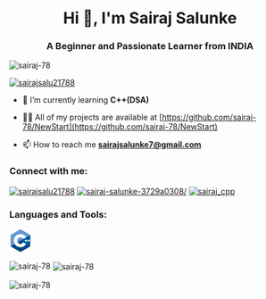 <h1 align="center">Hi 👋, I'm Sairaj Salunke</h1>
<h3 align="center">A Beginner and Passionate Learner from INDIA</h3>

<p align="left"> <img src="https://komarev.com/ghpvc/?username=sairaj-78&label=Profile%20views&color=0e75b6&style=flat" alt="sairaj-78" /> </p>

<p align="left"> <a href="https://twitter.com/sairajsalu21788" target="blank"><img src="https://img.shields.io/twitter/follow/sairajsalu21788?logo=twitter&style=for-the-badge" alt="sairajsalu21788" /></a> </p>

- 🌱 I’m currently learning **C++(DSA)**

- 👨‍💻 All of my projects are available at [https://github.com/sairaj-78/NewStart](https://github.com/sairaj-78/NewStart)

- 📫 How to reach me **sairajsalunke7@gmail.com**

<h3 align="left">Connect with me:</h3>
<p align="left">
<a href="https://twitter.com/sairajsalu21788" target="blank"><img align="center" src="https://raw.githubusercontent.com/rahuldkjain/github-profile-readme-generator/master/src/images/icons/Social/twitter.svg" alt="sairajsalu21788" height="30" width="40" /></a>
<a href="https://linkedin.com/in/sairaj-salunke-3729a0308/" target="blank"><img align="center" src="https://raw.githubusercontent.com/rahuldkjain/github-profile-readme-generator/master/src/images/icons/Social/linked-in-alt.svg" alt="sairaj-salunke-3729a0308/" height="30" width="40" /></a>
<a href="https://www.leetcode.com/sairaj_cpp" target="blank"><img align="center" src="https://raw.githubusercontent.com/rahuldkjain/github-profile-readme-generator/master/src/images/icons/Social/leet-code.svg" alt="sairaj_cpp" height="30" width="40" /></a>
</p>

<h3 align="left">Languages and Tools:</h3>
<p align="left"> <a href="https://www.w3schools.com/cpp/" target="_blank" rel="noreferrer"> <img src="https://raw.githubusercontent.com/devicons/devicon/master/icons/cplusplus/cplusplus-original.svg" alt="cplusplus" width="40" height="40"/> </a> </p>

<p><img align="left" src="https://github-readme-stats.vercel.app/api/top-langs?username=sairaj-78&show_icons=true&locale=en&layout=compact" alt="sairaj-78" /></p>

<p>&nbsp;<img align="center" src="https://github-readme-stats.vercel.app/api?username=sairaj-78&show_icons=true&locale=en" alt="sairaj-78" /></p>

<p><img align="center" src="https://github-readme-streak-stats.herokuapp.com/?user=sairaj-78&" alt="sairaj-78" /></p>
